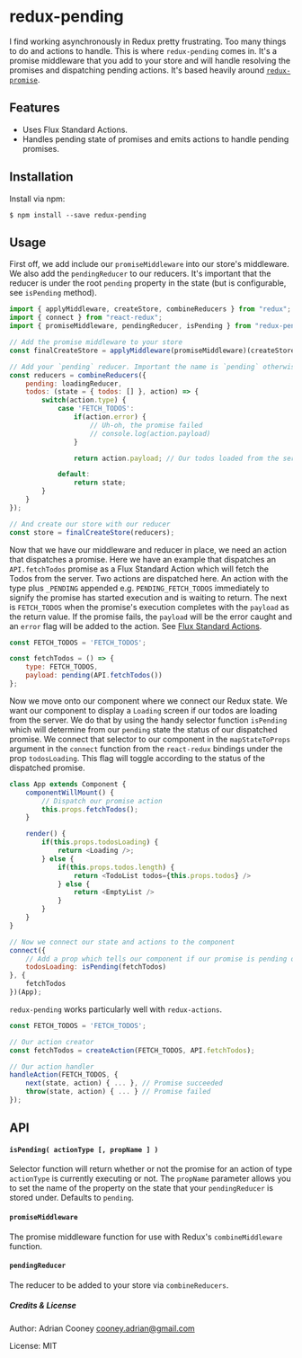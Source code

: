 # redux-pending
I find working asynchronously in Redux pretty frustrating. Too many things to do and actions to handle. This is where `redux-pending` comes in. It's a promise middleware that you add to your store and will handle resolving the promises and dispatching pending actions. It's based heavily around [`redux-promise`](http://github.com/acdlite/redux-promise).

## Features
* Uses Flux Standard Actions.
* Handles pending state of promises and emits actions to handle pending promises. 

## Installation
Install via npm:

    $ npm install --save redux-pending

## Usage 
First off, we add include our `promiseMiddleware` into our store's middleware. We also add the `pendingReducer` to our reducers. It's important that the reducer is under the root `pending` property in the state (but is configurable, see `isPending` method).

```js
import { applyMiddleware, createStore, combineReducers } from "redux";
import { connect } from "react-redux";
import { promiseMiddleware, pendingReducer, isPending } from "redux-pending";

// Add the promise middleware to your store
const finalCreateStore = applyMiddleware(promiseMiddleware)(createStore);

// Add your `pending` reducer. Important the name is `pending` otherwise, see the `isPending` method.
const reducers = combineReducers({
    pending: loadingReducer,
    todos: (state = { todos: [] }, action) => {
        switch(action.type) {
            case 'FETCH_TODOS':
                if(action.error) {
                    // Uh-oh, the promise failed
                    // console.log(action.payload)
                }

                return action.payload; // Our todos loaded from the server

            default:
                return state;
        }
    }
});

// And create our store with our reducer
const store = finalCreateStore(reducers);
```

Now that we have our middleware and reducer in place, we need an action that dispatches a promise. Here we have an example that dispatches an `API.fetchTodos` promise as a Flux Standard Action which will fetch the Todos from the server. Two actions are dispatched here. An action with the type plus `_PENDING` appended e.g. `PENDING_FETCH_TODOS` immediately to signify the promise has started execution and is waiting to return. The next is `FETCH_TODOS` when the promise's execution completes with the `payload` as the return value. If the promise fails, the `payload` will be the error caught and an `error` flag will be added to the action. See [Flux Standard Actions](https://github.com/acdlite/flux-standard-action).

```js
const FETCH_TODOS = 'FETCH_TODOS';

const fetchTodos = () => {
    type: FETCH_TODOS,
    payload: pending(API.fetchTodos())
};
```

Now we move onto our component where we connect our Redux state. We want our component to display a `Loading` screen if our todos are loading from the server. We do that by using the handy selector function `isPending` which will determine from our `pending` state the status of our dispatched promise. We connect that selector to our component in the `mapStateToProps` argument in the `connect` function from the `react-redux` bindings under the prop `todosLoading`. This flag will toggle according to the status of the dispatched promise.

```js
class App extends Component {
    componentWillMount() {
        // Dispatch our promise action
        this.props.fetchTodos();
    }

    render() {
        if(this.props.todosLoading) {
            return <Loading />;
        } else {
            if(this.props.todos.length) {
                return <TodoList todos={this.props.todos} />
            } else {
                return <EmptyList />
            }
        }
    }
}

// Now we connect our state and actions to the component
connect({
    // Add a prop which tells our component if our promise is pending or not
    todosLoading: isPending(fetchTodos)
}, {
    fetchTodos
})(App);
```

`redux-pending` works particularly well with `redux-actions`.

```js
const FETCH_TODOS = 'FETCH_TODOS';

// Our action creator
const fetchTodos = createAction(FETCH_TODOS, API.fetchTodos);

// Our action handler
handleAction(FETCH_TODOS, {
    next(state, action) { ... }, // Promise succeeded
    throw(state, action) { ... } // Promise failed
});
```

## API
#### `isPending( actionType [, propName ] )`
Selector function will return whether or not the promise for an action of type `actionType` is currently executing or not. The `propName` parameter allows you to set the name of the property on the state that your `pendingReducer` is stored under. Defaults to `pending`.

#### `promiseMiddleware`
The promise middleware function for use with Redux's `combineMiddleware` function.

#### `pendingReducer`
The reducer to be added to your store via `combineReducers`.

##### Credits & License
Author: Adrian Cooney <cooney.adrian@gmail.com>

License: MIT